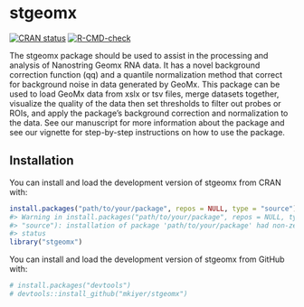 
<!-- README.md is generated from README.Rmd. Please edit that file -->

# stgeomx

<!-- badges: start -->

[![CRAN
status](https://www.r-pkg.org/badges/version/stgeomx)](https://CRAN.R-project.org/package=stgeomx)
[![R-CMD-check](https://github.com/mkiyer/stgeomx/actions/workflows/R-CMD-check.yaml/badge.svg)](https://github.com/mkiyer/stgeomx/actions/workflows/R-CMD-check.yaml)
<!-- badges: end -->

The stgeomx package should be used to assist in the processing and
analysis of Nanostring Geomx RNA data. It has a novel background
correction function (qq) and a quantile normalization method that
correct for background noise in data generated by GeoMx. This package
can be used to load GeoMx data from xslx or tsv files, merge datasets
together, visualize the quality of the data then set thresholds to
filter out probes or ROIs, and apply the package’s background correction
and normalization to the data. See our manuscript for more information
about the package and see our vignette for step-by-step instructions on
how to use the package.

## Installation

You can install and load the development version of stgeomx from CRAN
with:

``` r
install.packages("path/to/your/package", repos = NULL, type = "source")
#> Warning in install.packages("path/to/your/package", repos = NULL, type =
#> "source"): installation of package 'path/to/your/package' had non-zero exit
#> status
library("stgeomx")
```

You can install and load the development version of stgeomx from GitHub
with:

``` r
# install.packages("devtools")
# devtools::install_github("mkiyer/stgeomx")
```
